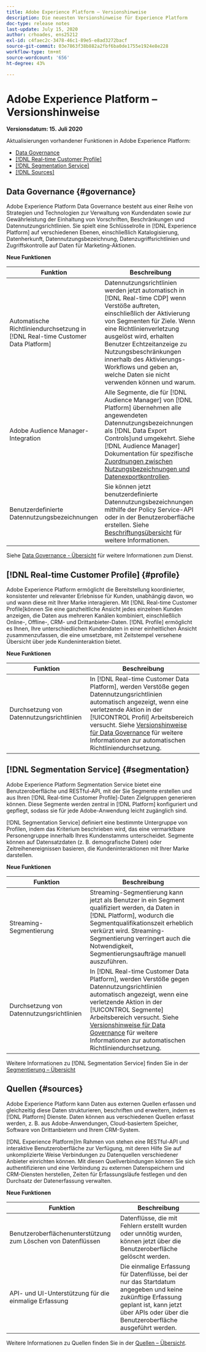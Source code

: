 ```yaml
---
title: Adobe Experience Platform – Versionshinweise
description: Die neuesten Versionshinweise für Experience Platform
doc-type: release notes
last-update: July 15, 2020
author: crhoades, ens25212
exl-id: c4faec2c-3478-46c1-89e5-e8ad3272bacf
source-git-commit: 03e7863f38b882a2fbf6ba0de1755e1924e8e228
workflow-type: tm+mt
source-wordcount: '656'
ht-degree: 43%

---
```


# Adobe Experience Platform – Versionshinweise

**Versionsdatum: 15. Juli 2020**

Aktualisierungen vorhandener Funktionen in Adobe Experience Platform:

- [Data Governance](#governance)
- [[!DNL Real-time Customer Profile]](#profile)
- [[!DNL Segmentation Service]](#segmentation)
- [[!DNL Sources]](#sources)

## Data Governance {#governance}

Adobe Experience Platform Data Governance besteht aus einer Reihe von Strategien und Technologien zur Verwaltung von Kundendaten sowie zur Gewährleistung der Einhaltung von Vorschriften, Beschränkungen und Datennutzungsrichtlinien. Sie spielt eine Schlüsselrolle in [!DNL Experience Platform] auf verschiedenen Ebenen, einschließlich Katalogisierung, Datenherkunft, Datennutzungsbezeichnung, Datenzugriffsrichtlinien und Zugriffskontrolle auf Daten für Marketing-Aktionen.

**Neue Funktionen**

| Funktion | Beschreibung |
| -----------| ---------- |
| Automatische Richtliniendurchsetzung in [!DNL Real-time Customer Data Platform] | Datennutzungsrichtlinien werden jetzt automatisch in [!DNL Real-time CDP] wenn Verstöße auftreten, einschließlich der Aktivierung von Segmenten für Ziele. Wenn eine Richtlinienverletzung ausgelöst wird, erhalten Benutzer Echtzeitanzeige zu Nutzungsbeschränkungen innerhalb des Aktivierungs-Workflows und geben an, welche Daten sie nicht verwenden können und warum. |
| Adobe Audience Manager-Integration | Alle Segmente, die für [!DNL Audience Manager] von [!DNL Platform] übernehmen alle angewendeten Datennutzungsbezeichnungen als [!DNL Data Export Controls]und umgekehrt. Siehe [!DNL Audience Manager] Dokumentation für spezifische [Zuordnungen zwischen Nutzungsbezeichnungen und Datenexportkontrollen](https://experienceleague.adobe.com/docs/audience-manager/user-guide/implementation-integration-guides/integration-experience-platform/aam-aep-audience-sharing.html?lang=de). |
| Benutzerdefinierte Datennutzungsbezeichnungen | Sie können jetzt benutzerdefinierte Datennutzungsbezeichnungen mithilfe der Policy Service-API oder in der Benutzeroberfläche erstellen. Siehe [Beschriftungsübersicht](../../data-governance/labels/overview.md) für weitere Informationen. |

Siehe [Data Governance - Übersicht](../../data-governance/home.md) für weitere Informationen zum Dienst.

## [!DNL Real-time Customer Profile] {#profile}

Adobe Experience Platform ermöglicht die Bereitstellung koordinierter, konsistenter und relevanter Erlebnisse für Kunden, unabhängig davon, wo und wann diese mit Ihrer Marke interagieren. Mit [!DNL Real-time Customer Profile]können Sie eine ganzheitliche Ansicht jedes einzelnen Kunden anzeigen, die Daten aus mehreren Kanälen kombiniert, einschließlich Online-, Offline-, CRM- und Drittanbieter-Daten. [!DNL Profile] ermöglicht es Ihnen, Ihre unterschiedlichen Kundendaten in einer einheitlichen Ansicht zusammenzufassen, die eine umsetzbare, mit Zeitstempel versehene Übersicht über jede Kundeninteraktion bietet.

**Neue Funktionen**

| Funktion | Beschreibung |
| ------- | ----------- |
| Durchsetzung von Datennutzungsrichtlinien | In [!DNL Real-time Customer Data Platform], werden Verstöße gegen Datennutzungsrichtlinien automatisch angezeigt, wenn eine verletzende Aktion in der [!UICONTROL Profil] Arbeitsbereich versucht. Siehe [Versionshinweise für Data Governance](#governance) für weitere Informationen zur automatischen Richtliniendurchsetzung. |

## [!DNL Segmentation Service] {#segmentation}

Adobe Experience Platform Segmentation Service bietet eine Benutzeroberfläche und RESTful-API, mit der Sie Segmente erstellen und aus Ihren [!DNL Real-time Customer Profile]-Daten Zielgruppen generieren können. Diese Segmente werden zentral in [!DNL Platform] konfiguriert und gepflegt, sodass sie für jede Adobe-Anwendung leicht zugänglich sind.

[!DNL Segmentation Service] definiert eine bestimmte Untergruppe von Profilen, indem das Kriterium beschrieben wird, das eine vermarktbare Personengruppe innerhalb Ihres Kundenstamms unterscheidet. Segmente können auf Datensatzdaten (z. B. demografische Daten) oder Zeitreihenereignissen basieren, die Kundeninteraktionen mit Ihrer Marke darstellen.

**Neue Funktionen**

| Funktion | Beschreibung |
| ------- | ----------- |
| Streaming-Segmentierung | Streaming-Segmentierung kann jetzt als Benutzer in ein Segment qualifiziert werden, da Daten in [!DNL Platform], wodurch die Segmentqualifikationszeit erheblich verkürzt wird. Streaming-Segmentierung verringert auch die Notwendigkeit, Segmentierungsaufträge manuell auszuführen. |
| Durchsetzung von Datennutzungsrichtlinien | In [!DNL Real-time Customer Data Platform], werden Verstöße gegen Datennutzungsrichtlinien automatisch angezeigt, wenn eine verletzende Aktion in der [!UICONTROL Segmente] Arbeitsbereich versucht. Siehe [Versionshinweise für Data Governance](#governance) für weitere Informationen zur automatischen Richtliniendurchsetzung. |

Weitere Informationen zu [!DNL Segmentation Service] finden Sie in der [Segmentierung – Übersicht](../../segmentation/home.md)

## Quellen {#sources}

Adobe Experience Platform kann Daten aus externen Quellen erfassen und gleichzeitig diese Daten strukturieren, beschriften und erweitern, indem es [!DNL Platform] Dienste. Daten können aus verschiedenen Quellen erfasst werden, z. B. aus Adobe-Anwendungen, Cloud-basiertem Speicher, Software von Drittanbietern und Ihrem CRM-System.

[!DNL Experience Platform]Im Rahmen von stehen eine RESTful-API und interaktive Benutzeroberfläche zur Verfügung, mit deren Hilfe Sie auf unkomplizierte Weise Verbindungen zu Datenquellen verschiedener Anbieter einrichten können. Mit diesen Quellverbindungen können Sie sich authentifizieren und eine Verbindung zu externen Datenspeichern und CRM-Diensten herstellen, Zeiten für Erfassungsläufe festlegen und den Durchsatz der Datenerfassung verwalten.

**Neue Funktionen**

| Funktion | Beschreibung |
| ------- | ----------- |
| Benutzeroberflächenunterstützung zum Löschen von Datenflüssen | Datenflüsse, die mit Fehlern erstellt wurden oder unnötig wurden, können jetzt über die Benutzeroberfläche gelöscht werden. |
| API- und UI-Unterstützung für die einmalige Erfassung | Die einmalige Erfassung für Datenflüsse, bei der nur das Startdatum angegeben und keine zukünftige Erfassung geplant ist, kann jetzt über APIs oder über die Benutzeroberfläche ausgeführt werden. |

Weitere Informationen zu Quellen finden Sie in der [Quellen – Übersicht](../../sources/home.md).
